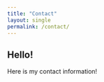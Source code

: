```yaml
---
title: "Contact"
layout: single
permalink: /contact/
---
```


## Hello!
Here is my contact information!
